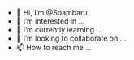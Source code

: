 - 👋 Hi, I’m @Soambaru
- 👀 I’m interested in ...
- 🌱 I’m currently learning ...
- 💞️ I’m looking to collaborate on ...
- 📫 How to reach me ...

<!---
Soambaru/Soambaru is a ✨ special ✨ repository because its `README.md` (this file) appears on your GitHub profile.
You can click the Preview link to take a look at your changes.
--->
